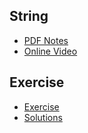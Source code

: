 ## String
+ [PDF Notes](https://github.com/mqhe/learning-materials/blob/main/python/string/05-strings.pdf)
+ [Online Video](https://personalpages.manchester.ac.uk/staff/stefan.guettel/py/05-video.php)

## Exercise
+ [Exercise](https://personalpages.manchester.ac.uk/staff/stefan.guettel/py/05b-exercises.html)
+ [Solutions](https://github.com/mqhe/learning-materials/tree/main/python/string/05-exercises-solution)
